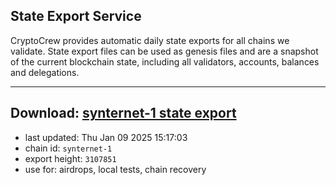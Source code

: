 ## State Export Service
CryptoCrew provides automatic daily state exports for all chains we validate. State export files can be used as genesis files and are a snapshot of the current blockchain state, including all validators, accounts, balances and delegations.

---
**Download: [synternet-1 state export](https://dl-eu2.ccvalidators.com/SERVICE/synternet/synternet-1_export_3107851.json)**
---

- last updated: Thu Jan 09 2025 15:17:03
- chain id: `synternet-1`
- export height: `3107851`
- use for: airdrops, local tests, chain recovery
